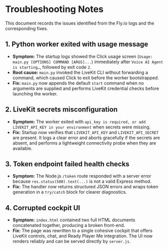 # Troubleshooting Notes

This document records the issues identified from the Fly.io logs and the corresponding fixes.

## 1. Python worker exited with usage message
- **Symptom:** The startup logs showed the Click usage screen (`Usage: main.py [OPTIONS] COMMAND [ARGS]...`) immediately after `Voice AI Agent is starting…`, followed by exit code `2`.
- **Root cause:** `main.py` invoked the LiveKit CLI without forwarding a command, which caused Click to exit before the worker bootstrapped.
- **Fix:** `main.py` now appends the default `start` command when no arguments are supplied and performs LiveKit credential checks before launching the worker.

## 2. LiveKit secrets misconfiguration
- **Symptom:** The worker exited with `api_key is required, or add LIVEKIT_API_KEY in your environment` when secrets were missing.
- **Fix:** Startup now verifies that `LIVEKIT_API_KEY` and `LIVEKIT_API_SECRET` are present. It logs a clear error and aborts gracefully if the secrets are absent, and performs a lightweight connectivity probe when they are available.

## 3. Token endpoint failed health checks
- **Symptom:** The Node.js `/token` route responded with a server error because `res.status(500).text(...)` is not a valid Express method.
- **Fix:** The handler now returns structured JSON errors and wraps token generation in a `try/catch` block for clearer diagnostics.

## 4. Corrupted cockpit UI
- **Symptom:** `index.html` contained two full HTML documents concatenated together, producing a broken front-end.
- **Fix:** The page was rewritten to a single cohesive cockpit that offers LiveKit controls, chat, and Ready Player Me integration. The UI now renders reliably and can be served directly by `server.js`.
